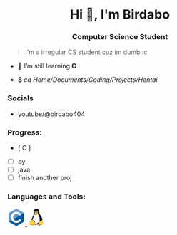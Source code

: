 <h1 align="center">Hi 👋, I'm Birdabo</h1>
<h3 align="center">Computer Science Student</h3>

 >I'm a irregular CS student cuz im dumb :c

- 🌱 I’m still learning **C** 

- $ *cd Home/Documents/Coding/Projects/Hentai*

### Socials
* youtube/@birdabo404

### Progress:
- [ C ] 
- [ ] py
- [ ] java
- [ ] finish another proj

<h3 align="left">Languages and Tools:</h3>
<p align="left"> <a href="https://www.gnu.org/software/bash/" target="_blank" rel="noreferrer"> <a href="https://www.cprogramming.com/" target="_blank" rel="noreferrer"> <img src="https://raw.githubusercontent.com/devicons/devicon/master/icons/c/c-original.svg" alt="c" width="40" height="40"/> </a><a href="https://www.linux.org/" target="_blank" rel="noreferrer"> <img src="https://raw.githubusercontent.com/devicons/devicon/master/icons/linux/linux-original.svg" alt="linux" width="40" height="40"/> </a>

